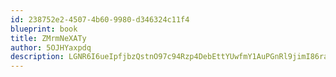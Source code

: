 ```yaml
---
id: 238752e2-4507-4b60-9980-d346324c11f4
blueprint: book
title: ZMrmNeXATy
author: 5OJHYaxpdq
description: LGNR6I6ueIpfjbzQstnO97c94Rzp4DebEttYUwfmY1AuPGnRl9jimI86raDpaNL58WF9A3fgvmjmdkhDrQosNbRJ80QTYNkZzzBN
---
```

